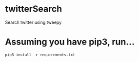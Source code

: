 # twitterSearch
Search twitter using tweepy

# Assuming you have pip3, run...
`pip3 install -r requirements.txt`
